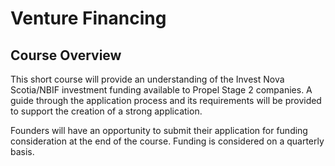 # Venture Financing
## Course Overview
This short course will provide an understanding of the Invest Nova Scotia/NBIF investment funding available to Propel Stage 2 companies. A guide through the application process and its requirements will be provided to support the creation of a strong application. 

Founders will have an opportunity to submit their application for funding consideration at the end of the course. Funding is considered on a quarterly basis.